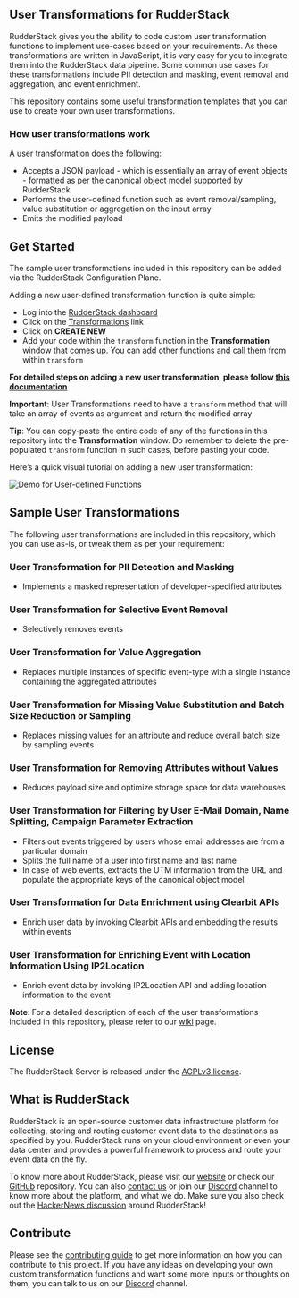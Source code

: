 ## User Transformations for RudderStack

RudderStack gives you the ability to code custom user transformation functions to implement use-cases based on your requirements. As these transformations are written in JavaScript, it is very easy for you to integrate them into the RudderStack data pipeline. Some common use cases for these transformations include PII detection and masking, event removal and aggregation, and event enrichment.

This repository contains some useful transformation templates that you can use to create your own user transformations.

### How user transformations work

A user transformation does the following:
- Accepts a JSON payload - which is essentially an array of event objects - formatted as per the canonical object model supported by RudderStack
- Performs the user-defined function such as event removal/sampling, value substitution or aggregation on the input array
- Emits the modified payload

## Get Started
The sample user transformations included in this repository can be added via the RudderStack Configuration Plane.

Adding a new user-defined transformation function is quite simple:
- Log into the [RudderStack dashboard](https://app.rudderstack.com/)
- Click on the [Transformations](https://app.rudderstack.com/transformations) link
- Click on **CREATE NEW**
- Add your code within the `transform` function in the **Transformation** window that comes up. You can add other functions and call them from within `transform`

**For detailed steps on adding a new user transformation, please follow [this documentation](https://docs.rudderstack.com/getting-started/adding-a-new-user-transformation-in-rudderstack)**


**Important**: User Transformations need to have a `transform` method that will take an array of events as argument and return the modified array


**Tip**: You can copy-paste the entire code of any of the functions in this repository into the **Transformation** window. Do remember to delete the pre-populated `transform` function in such cases, before pasting your code.

Here’s a quick visual tutorial on adding a new user transformation:

![Demo for User-defined Functions](Resources/UDF.gif)


## Sample User Transformations 


The following user transformations are included in this repository, which you can use as-is, or tweak them as per your requirement:

### **User Transformation for PII Detection and Masking**
- Implements a masked representation of developer-specified attributes

### **User Transformation for Selective Event Removal**
- Selectively removes events

### **User Transformation for Value Aggregation**
- Replaces multiple instances of specific event-type with a single instance containing the aggregated attributes

### **User Transformation for Missing Value Substitution and Batch Size Reduction or Sampling**
- Replaces missing values for an attribute and reduce overall batch size by sampling events

### **User Transformation for Removing Attributes without Values**
- Reduces payload size and optimize storage space for data warehouses

### **User Transformation for Filtering by User E-Mail Domain, Name Splitting, Campaign Parameter Extraction**
- Filters out events triggered by users whose email addresses are from a particular domain
- Splits the full name of a user into first name and last name
- In case of web events, extracts the UTM information from the URL and populate the appropriate keys of the canonical object model

### **User Transformation for Data Enrichment using Clearbit APIs**
- Enrich user data by invoking Clearbit APIs and embedding the results within events

### **User Transformation for Enriching Event with Location Information Using IP2Location**
- Enrich event data by invoking IP2Location API and adding location information to the event

**Note**: For a detailed description of each of the user transformations included in this repository, please refer to our [wiki](https://github.com/rudderlabs/sample-user-transformers/wiki/Sample-User-Transformations) page.

## License
The RudderStack Server is released under the [AGPLv3 license](https://www.gnu.org/licenses/agpl-3.0-standalone.html).

## What is RudderStack
RudderStack is an open-source customer data infrastructure platform for collecting, storing and routing customer event data to the destinations as specified by you. RudderStack runs on your cloud environment or even your data center and provides a powerful framework to process and route your event data on the fly. 

To know more about RudderStack, please visit our [website](https://rudderstack.com/) or check our [GitHub](https://github.com/rudderlabs) repository. You can also [contact us](https://rudderstack.com/contact/) or join our [Discord](https://discordapp.com/invite/xNEdEGw) channel to know more about the platform, and what we do. Make sure you also check out the [HackerNews discussion](https://news.ycombinator.com/item?id=21081756) around RudderStack!

## Contribute
Please see the [contributing guide](https://github.com/rudderlabs/rudder-server/blob/master/CONTRIBUTING.md) to get more information on how you can contribute to this project. If you have any ideas on developing your own custom transformation functions and want some more inputs or thoughts on them, you can talk to us on our [Discord](https://discordapp.com/invite/xNEdEGw) channel.
